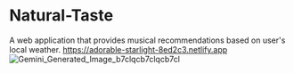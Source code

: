 # Natural-Taste
A web application that provides musical recommendations based on user's local weather. 
 https://adorable-starlight-8ed2c3.netlify.app
![Gemini_Generated_Image_b7clqcb7clqcb7cl](https://github.com/issamohamed/Natural-Taste/assets/48192737/5c4d0248-ff42-4bfd-8855-a0abed88fe90?size=50)


